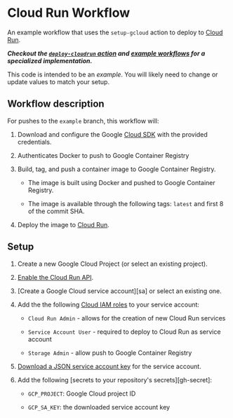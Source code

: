 # Cloud Run Workflow

An example workflow that uses the `setup-gcloud` action to deploy to [Cloud Run][cloud-run].

_**Checkout the [`deploy-cloudrun` action](https://github.com/google-github-actions/deploy-cloudrun) and [example workflows](https://github.com/google-github-actions/deploy-cloudrun/README.md#example-workflows)
for a specialized implementation.**_

This code is intended to be an _example_. You will likely need to change or
update values to match your setup.

## Workflow description

For pushes to the `example` branch, this workflow will:

1.  Download and configure the Google [Cloud SDK][sdk] with the provided
    credentials.

1. Authenticates Docker to push to Google Container Registry

1.  Build, tag, and push a container image to Google Container Registry.

    - The image is built using Docker and pushed to Google Container Registry.

    - The image is available through the following tags: `latest` and first 8 of
      the commit SHA.

1.  Deploy the image to [Cloud Run][cloud-run].

## Setup

1.  Create a new Google Cloud Project (or select an existing project).

1. [Enable the Cloud Run API](https://console.cloud.google.com/flows/enableapi?apiid=run.googleapis.com).

1.  [Create a Google Cloud service account][sa] or select an existing one.

1.  Add the the following [Cloud IAM roles][roles] to your service account:

    - `Cloud Run Admin` - allows for the creation of new Cloud Run services

    - `Service Account User` -  required to deploy to Cloud Run as service account

    - `Storage Admin` - allow push to Google Container Registry

1.  [Download a JSON service account key][create-key] for the service account.

1.  Add the following [secrets to your repository's secrets][gh-secret]:

    - `GCP_PROJECT`: Google Cloud project ID

    - `GCP_SA_KEY`: the downloaded service account key

[actions]: https://help.github.com/en/categories/automating-your-workflow-with-github-actions
[cloud-run]: https://cloud.google.com/run/
[create-sa]: https://cloud.google.com/iam/docs/creating-managing-service-accounts
[create-key]: https://cloud.google.com/iam/docs/creating-managing-service-account-keys
[sdk]: https://cloud.google.com/sdk
[secrets]: https://help.github.com/en/actions/automating-your-workflow-with-github-actions/creating-and-using-encrypted-secrets
[roles]: https://cloud.google.com/iam/docs/granting-roles-to-service-accounts#granting_access_to_a_service_account_for_a_resource
